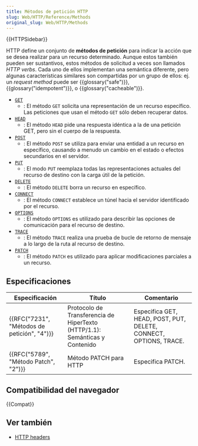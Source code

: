 ```yaml
---
title: Métodos de petición HTTP
slug: Web/HTTP/Reference/Methods
original_slug: Web/HTTP/Methods
---
```


{{HTTPSidebar}}

HTTP define un conjunto de **métodos de petición** para indicar la acción que se desea realizar para un recurso determinado. Aunque estos también pueden ser sustantivos, estos métodos de solicitud a veces son llamados _HTTP verbs_. Cada uno de ellos implementan una semántica diferente, pero algunas características similares son compartidas por un grupo de ellos: ej. un _request method_ puede ser {{glossary("safe")}}, {{glossary("idempotent")}}, o {{glossary("cacheable")}}.

- [`GET`](/es/docs/Web/HTTP/Methods/GET)
  - : El método `GET` solicita una representación de un recurso específico. Las peticiones que usan el método `GET` sólo deben recuperar datos.
- [`HEAD`](/es/docs/Web/HTTP/Methods/HEAD)
  - : El método `HEAD` pide una respuesta idéntica a la de una petición GET, pero sin el cuerpo de la respuesta.
- [`POST`](/es/docs/Web/HTTP/Methods/POST)
  - : El método `POST` se utiliza para enviar una entidad a un recurso en específico, causando a menudo un cambio en el estado o efectos secundarios en el servidor.
- [`PUT`](/es/docs/Web/HTTP/Methods/PUT)
  - : El modo `PUT` reemplaza todas las representaciones actuales del recurso de destino con la carga útil de la petición.
- [`DELETE`](/es/docs/Web/HTTP/Methods/DELETE)
  - : El método `DELETE` borra un recurso en específico.
- [`CONNECT`](/es/docs/Web/HTTP/Methods/CONNECT)
  - : El método `CONNECT` establece un túnel hacia el servidor identificado por el recurso.
- [`OPTIONS`](/es/docs/Web/HTTP/Methods/OPTIONS)
  - : El método `OPTIONS` es utilizado para describir las opciones de comunicación para el recurso de destino.
- [`TRACE`](/es/docs/Web/HTTP/Methods/TRACE)
  - : El método `TRACE` realiza una prueba de bucle de retorno de mensaje a lo largo de la ruta al recurso de destino.
- [`PATCH`](/es/docs/Web/HTTP/Methods/PATCH)
  - : El método `PATCH` es utilizado para aplicar modificaciones parciales a un recurso.

## Especificaciones

| Especificación                              | Título                                                                      | Comentario                                                        |
| ------------------------------------------- | --------------------------------------------------------------------------- | ----------------------------------------------------------------- |
| {{RFC("7231", "Métodos de petición", "4")}} | Protocolo de Transferencia de HiperTexto (HTTP/1.1): Semánticas y Contenido | Especifica GET, HEAD, POST, PUT, DELETE, CONNECT, OPTIONS, TRACE. |
| {{RFC("5789", "Método Patch", "2")}}        | Método PATCH para HTTP                                                      | Especifica PATCH.                                                 |

## Compatibilidad del navegador

{{Compat}}

## Ver también

- [HTTP headers](/es/docs/Web/HTTP/Headers)
